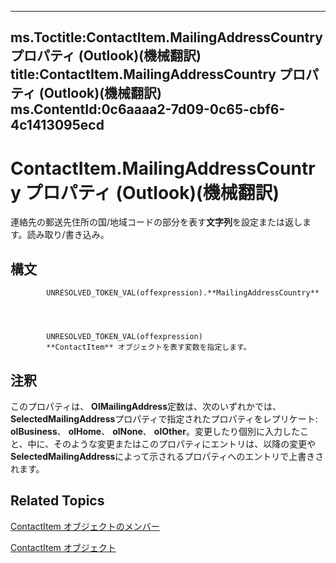 

---
ms.Toctitle:ContactItem.MailingAddressCountry プロパティ (Outlook)(機械翻訳)
title:ContactItem.MailingAddressCountry プロパティ (Outlook)(機械翻訳)
ms.ContentId:0c6aaaa2-7d09-0c65-cbf6-4c1413095ecd
---
# ContactItem.MailingAddressCountry プロパティ (Outlook)(機械翻訳)




連絡先の郵送先住所の国/地域コードの部分を表す**文字列**を設定または返します。読み取り/書き込み。

## 構文

            UNRESOLVED_TOKEN_VAL(offexpression).**MailingAddressCountry**




            UNRESOLVED_TOKEN_VAL(offexpression)
            **ContactItem** オブジェクトを表す変数を指定します。



## 注釈
このプロパティは、 **OlMailingAddress**定数は、次のいずれかでは、 **SelectedMailingAddress**プロパティで指定されたプロパティをレプリケート: **olBusiness**、 **olHome**、 **olNone**、 **olOther**。変更したり個別に入力したこと、中に、そのような変更またはこのプロパティにエントリは、以降の変更や**SelectedMailingAddress**によって示されるプロパティへのエントリで上書きされます。



## Related Topics

[ContactItem オブジェクトのメンバー](a8b13369-4c87-02aa-e62a-1f3067e559fa.md)

[ContactItem オブジェクト](8e32093c-a678-f1fd-3f35-c2d8994d166f.md)




